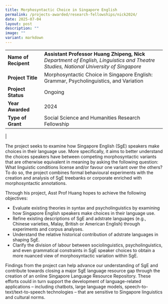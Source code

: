 ```yaml
---
title: Morphosyntactic Choice in Singapore English
permalink: /projects-awarded/research-fellowships/nick2024/
date: 2025-07-04
layout: post
description: ""
image: ""
variant: markdown
---
```

|  |  |
|---|---|
| **Name of Recipent** | **Assistant Professor Huang Zhipeng, Nick**<br>_Department of English, Linguistics and Theatre Studies, National University of Singapore_ |
| **Project Title** | Morphosyntactic Choice in Singapore English: Grammar, Psycholinguistics, and Variation |
| **Project Status** | Ongoing |
| **Year Awarded** | 2024 |
| **Type of Grant** | Social Science and Humanities Research Fellowship |
|

The project seeks to examine how Singapore English (SgE) speakers make choices in their language use. More specifically, it aims to better understand the choices speakers have between competing morphosyntactic variants that are otherwise equivalent in meaning by asking the following question: What linguistic conditions license and/or favour one variant over the others?  To do so, the project combines formal behavioural experiments with the creation and analysis of SgE treebanks or corporate enriched with morphosyntactic annotations.

Through his project, Asst Prof Huang hopes to achieve the following objectives:
* Evaluate existing theories in syntax and psycholinguistics by examining how Singapore English speakers make choices in their language use.
* Refine existing descriptions of SgE and adstrate languages (e.g., Chinese varieties, Malay, British or American English) through experiments and corpus analyses.
* Understand the relative historical contribution of adstrate languages in shaping SgE. 
* Clarify the division of labour between sociolinguistics, psycholinguistics, and even grammatical constraints in SgE speaker choices to obtain a more nuanced view of morphosyntactic variation within SgE. 

Findings from the project can help advance our understanding of SgE and contribute towards closing a major SgE language resource gap through the creation of an online Singapore Language Resource Repository. These efforts could in turn support the development of language-related applications – including chatbots, large language models, speech-to-text/text-to-speech technologies – that are sensitive to Singapore linguistics and cultural norms.